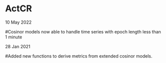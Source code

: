 # ActCR

10 May 2022

#Cosinor models now able to handle time series with epoch length less than 1 minute


28 Jan 2021

#Added new functions to derive metrics from extended cosinor models.




